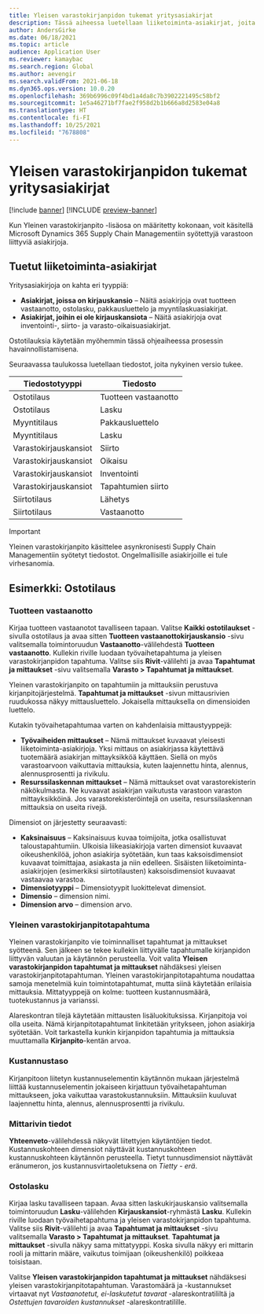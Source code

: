 ```yaml
---
title: Yleisen varastokirjanpidon tukemat yritysasiakirjat
description: Tässä aiheessa luetellaan liiketoiminta-asiakirjat, joita yleinen varastokirjanpito tukee. Se sisältää myös yksityiskohtaisen esimerkin ostotilausasiakirjoista.
author: AndersGirke
ms.date: 06/18/2021
ms.topic: article
audience: Application User
ms.reviewer: kamaybac
ms.search.region: Global
ms.author: aevengir
ms.search.validFrom: 2021-06-18
ms.dyn365.ops.version: 10.0.20
ms.openlocfilehash: 369b6996c09f4bd1a4da8c7b3902221495c58bf2
ms.sourcegitcommit: 1e5a46271bf7fae2f958d2b1b666a8d2583e04a8
ms.translationtype: HT
ms.contentlocale: fi-FI
ms.lasthandoff: 10/25/2021
ms.locfileid: "7678808"
---
```

# <a name="business-documents-supported-by-global-inventory-accounting"></a>Yleisen varastokirjanpidon tukemat yritysasiakirjat

[!include [banner](../includes/banner.md)]
[!INCLUDE [preview-banner](../includes/preview-banner.md)] <!--KFM: Until 4/30/2022 -->

Kun Yleinen varastokirjanpito -lisäosa on määritetty kokonaan, voit käsitellä Microsoft Dynamics 365 Supply Chain Managementiin syötettyjä varastoon liittyviä asiakirjoja.

## <a name="supported-business-documents"></a>Tuetut liiketoiminta-asiakirjat

Yritysasiakirjoja on kahta eri tyyppiä:

- **Asiakirjat, joissa on kirjauskansio** – Näitä asiakirjoja ovat tuotteen vastaanotto, ostolasku, pakkausluettelo ja myyntilaskuasiakirjat.
- **Asiakirjat, joihin ei ole kirjauskansiota** – Näitä asiakirjoja ovat inventointi-, siirto- ja varasto-oikaisuasiakirjat.

Ostotilauksia käytetään myöhemmin tässä ohjeaiheessa prosessin havainnollistamisena.

Seuraavassa taulukossa luetellaan tiedostot, joita nykyinen versio tukee.

| Tiedostotyyppi      | Tiedosto        |
|--------------------|-----------------|
| Ostotilaus     | Tuotteen vastaanotto |
| Ostotilaus     | Lasku         |
| Myyntitilaus        | Pakkausluettelo    |
| Myyntitilaus        | Lasku         |
| Varastokirjauskansiot | Siirto        |
| Varastokirjauskansiot | Oikaisu      |
| Varastokirjauskansiot | Inventointi        |
| Varastokirjauskansiot | Tapahtumien siirto        |
| Siirtotilaus     | Lähetys        |
| Siirtotilaus     | Vastaanotto         |

> [!IMPORTANT]
> Yleinen varastokirjanpito käsittelee asynkronisesti Supply Chain Managementiin syötetyt tiedostot. Ongelmallisille asiakirjoille ei tule virhesanomia.

## <a name="example-purchase-order"></a>Esimerkki: Ostotilaus

### <a name="product-receipt"></a>Tuotteen vastaanotto

Kirjaa tuotteen vastaanotot tavalliseen tapaan. Valitse **Kaikki ostotilaukset** -sivulla ostotilaus ja avaa sitten **Tuotteen vastaanottokirjauskansio** -sivu valitsemalla toimintoruudun **Vastaanotto**-välilehdestä **Tuotteen vastaanotto**. Kullekin riville luodaan työvaihetapahtuma ja yleisen varastokirjanpidon tapahtuma. Valitse siis **Rivit**-välilehti ja avaa **Tapahtumat ja mittaukset** -sivu valitsemalla **Varasto \> Tapahtumat ja mittaukset**.

Yleinen varastokirjanpito on tapahtumiin ja mittauksiin perustuva kirjanpitojärjestelmä. **Tapahtumat ja mittaukset** -sivun mittausrivien ruudukossa näkyy mittausluettelo. Jokaisella mittauksella on dimensioiden luettelo.

Kutakin työvaihetapahtumaa varten on kahdenlaisia mittaustyyppejä:

- **Työvaiheiden mittaukset** – Nämä mittaukset kuvaavat yleisesti liiketoiminta-asiakirjoja. Yksi mittaus on asiakirjassa käytettävä tuotemäärä asiakirjan mittayksikköä käyttäen. Siellä on myös varastoarvoon vaikuttavia mittauksia, kuten laajennettu hinta, alennus, alennusprosentti ja rivikulu.
- **Resurssilaskennan mittaukset** – Nämä mittaukset ovat varastorekisterin näkökulmasta. Ne kuvaavat asiakirjan vaikutusta varastoon varaston mittayksikköinä. Jos varastorekisteröintejä on useita, resurssilaskennan mittauksia on useita rivejä.

Dimensiot on järjestetty seuraavasti:

- **Kaksinaisuus** – Kaksinaisuus kuvaa toimijoita, jotka osallistuvat taloustapahtumiin. Ulkoisia liikeasiakirjoja varten dimensiot kuvaavat oikeushenkilöä, johon asiakirja syötetään, kun taas kaksoisdimensiot kuvaavat toimittajaa, asiakasta ja niin edelleen. Sisäisten liiketoiminta-asiakirjojen (esimerkiksi siirtotilausten) kaksoisdimensiot kuvaavat vastaavaa varastoa.
- **Dimensiotyyppi** – Dimensiotyypit luokittelevat dimensiot.
- **Dimensio** – dimension nimi.
- **Dimension arvo** – dimension arvo.

### <a name="global-inventory-accounting-event"></a>Yleinen varastokirjanpitotapahtuma

Yleinen varastokirjanpito vie toiminnalliset tapahtumat ja mittaukset syötteenä. Sen jälkeen se tekee kullekin liittyvälle tapahtumalle kirjanpidon liittyvän valuutan ja käytännön perusteella. Voit valita **Yleisen varastokirjanpidon tapahtumat ja mittaukset** nähdäksesi yleisen varastokirjanpitotapahtuman. Yleinen varastokirjanpitotapahtuma noudattaa samoja menetelmiä kuin toimintotapahtumat, mutta siinä käytetään erilaisia mittauksia. Mittatyyppejä on kolme: tuotteen kustannusmäärä, tuotekustannus ja varianssi.

Alareskontran tilejä käytetään mittausten lisäluokituksissa. Kirjanpitoja voi olla useita. Nämä kirjanpitotapahtumat linkitetään yritykseen, johon asiakirja syötetään. Voit tarkastella kunkin kirjanpidon tapahtumia ja mittauksia muuttamalla **Kirjanpito**-kentän arvoa.

### <a name="cost-element"></a>Kustannustaso

Kirjanpitoon liitetyn kustannuselementin käytännön mukaan järjestelmä liittää kustannuselementin jokaiseen kirjattuun työvaihetapahtuman mittaukseen, joka vaikuttaa varastokustannuksiin. Mittauksiin kuuluvat laajennettu hinta, alennus, alennusprosentti ja rivikulu.

### <a name="measurement-line-details"></a>Mittarivin tiedot

**Yhteenveto**-välilehdessä näkyvät liitettyjen käytäntöjen tiedot. Kustannuskohteen dimensiot näyttävät kustannuskohteen kustannuskohteen käytännön perusteella. Tietyt tunnusdimensiot näyttävät eränumeron, jos kustannusvirtaoletuksena on *Tietty - erä*.

### <a name="purchase-invoice"></a>Ostolasku

Kirjaa lasku tavalliseen tapaan. Avaa sitten laskukirjauskansio valitsemalla toimintoruudun **Lasku**-välilehden **Kirjauskansiot**-ryhmästä **Lasku**. Kullekin riville luodaan työvaihetapahtuma ja yleisen varastokirjanpidon tapahtuma. Valitse siis **Rivit**-välilehti ja avaa **Tapahtumat ja mittaukset** -sivu valitsemalla **Varasto \> Tapahtumat ja mittaukset**. **Tapahtumat ja mittaukset** -sivulla näkyy sama mittatyyppi. Koska sivulla näkyy eri mittarin rooli ja mittarin määre, vaikutus toimijaan (oikeushenkilö) poikkeaa toisistaan.

Valitse **Yleisen varastokirjanpidon tapahtumat ja mittaukset** nähdäksesi yleisen varastokirjanpitotapahtuman. Varastomäärä ja -kustannukset virtaavat nyt *Vastaanotetut, ei-laskutetut tavarat* -alareskontratililtä ja *Ostettujen tavaroiden kustannukset* -alareskontratilille.

